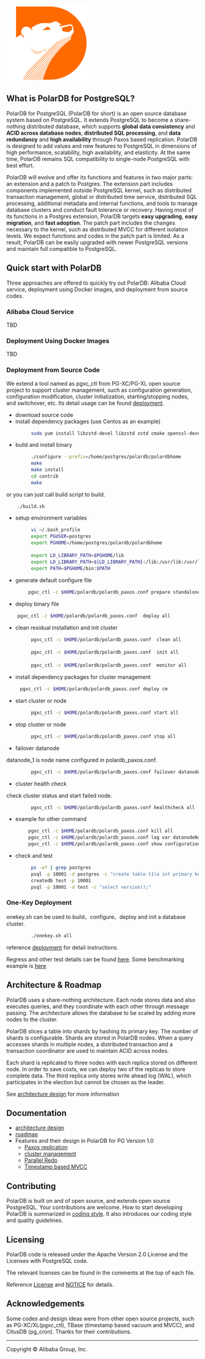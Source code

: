 ![PolarDB Banner](polardb.png)

## What is PolarDB for PostgreSQL?

PolarDB for PostgreSQL (PolarDB for short) is an open source database system based on PostgreSQL. It extends PostgreSQL to become a share-nothing distributed database, which supports **global data consistency** and **ACID across database nodes**, **distributed SQL processing**, and  **data redundancy** and **high availability** through Paxos based replication. PolarDB is designed to add values and new features to PostgreSQL in dimensions of high performance, scalability, high availability, and elasticity. At the same time, PolarDB remains SQL compatibility to single-node PostgreSQL with best effort.

PolarDB will evolve and offer its functions and features in two major parts: an extension and a patch to Postgres. The extension part includes components implemented outside PostgreSQL kernel, such as distributed transaction management, global or distributed time service, distributed SQL processing, additional metadata and internal functions, and tools to manage database clusters and conduct fault tolerance or recovery. Having most of its functions in a Postgres extension, PolarDB targets **easy upgrading**, **easy migration**, and **fast adoption**. The patch part includes the changes necessary to the kernel, such as distributed MVCC for different isolation levels. We expect functions and codes in the patch part is limited. As a result, PolarDB can be easily upgraded with newer PostgreSQL versions and maintain full compatible to PostgreSQL.

## Quick start with PolarDB

Three approaches are offered to quickly try out PolarDB: Alibaba Cloud service, deployment using Docker images, and deployment from source codes.

### Alibaba Cloud Service

TBD

### Deployment Using Docker Images
TBD

### Deployment from Source Code

We extend a tool named as pgxc_ctl from PG-XC/PG-XL open source project to support cluster management, such as configuration generation, configuration modification, cluster initialization, starting/stopping nodes, and switchover, etc. Its detail usage can be found [deployment](/doc/polardb/deployment.md).

* download source code
* install dependency packages (use Centos as an example)

```bash
         sudo yum install libzstd-devel libzstd zstd cmake openssl-devel protobuf-devel readline-devel libxml2-devel libxslt-devel zlib-devel bzip2-devel lz4-devel snappy-devel
```
* build and install binary

```bash
         ./configure --prefix=/home/postgres/polardb/polardbhome
         make
         make install
         cd contrib
         make
```

or you can just call build script to build.

        ./build.sh

* setup environment variables

```bash
         vi ~/.bash_profile
         export PGUSER=postgres
         export PGHOME=/home/postgres/polardb/polardbhome

         export LD_LIBRARY_PATH=$PGHOME/lib
         export LD_LIBRARY_PATH=${LD_LIBRARY_PATH}:/lib:/usr/lib:/usr/local/lib
         export PATH=$PGHOME/bin:$PATH
```

* generate default configure file

```bash
        pgxc_ctl -c $HOME/polardb/polardb_paxos.conf prepare standalone

```

* deploy binary file

```bash
    pgxc_ctl -c $HOME/polardb/polardb_paxos.conf  deploy all
```

* clean residual installation and init cluster

```bash
         pgxc_ctl -c $HOME/polardb/polardb_paxos.conf  clean all

         pgxc_ctl -c $HOME/polardb/polardb_paxos.conf  init all

         pgxc_ctl -c $HOME/polardb/polardb_paxos.conf  monitor all
```

* install dependency packages for cluster management

```bash
	 pgxc_ctl -c $HOME/polardb/polardb_paxos.conf deploy cm
```

* start cluster or node

```bash
         pgxc_ctl -c $HOME/polardb/polardb_paxos.conf start all
```

* stop cluster or node

```bash
         pgxc_ctl -c $HOME/polardb/polardb_paxos.conf stop all
```

* failover datanode

datanode_1 is node name configured in polardb_paxos.conf.

```bash
         pgxc_ctl -c $HOME/polardb/polardb_paxos.conf failover datanode datanode_1
```

* cluster health check

 check cluster status and start failed node.

```bash
         pgxc_ctl -c $HOME/polardb/polardb_paxos.conf healthcheck all
```

* example for other command

```bash
        pgxc_ctl -c $HOME/polardb/polardb_paxos.conf kill all
        pgxc_ctl -c $HOME/polardb/polardb_paxos.conf log var datanodeNames
        pgxc_ctl -c $HOME/polardb/polardb_paxos.conf show configuration all
```

* check and test

```bash
         ps -ef | grep postgres
         psql -p 10001 -d postgres -c "create table t1(a int primary key, b int);"
         createdb test -p 10001
         psql -p 10001 -d test -c "select version();"
```

### One-Key Deployment 
onekey.sh can be used to build、configure、deploy and init a database cluster.

```bash
         ./onekey.sh all
```

reference [deployment](/doc/polardb/deployment.md) for detail instructions.

Regress and other test details can be found [here](/doc/polardb/regress.md). Some benchmarking example is [here](/doc/polardb/benchmark.md)

## Architecture & Roadmap

PolarDB uses a share-nothing architecture.  Each node stores data and also executes queries, and they coordinate with each other through message passing.  The architecture allows the database to be scaled by adding more nodes to the cluster.

PolarDB slices a table into shards by hashing its primary key. The number of shards is configurable. Shards are stored in PolarDB nodes. When a query accesses shards in multiple nodes, a distributed transaction and a transaction coordinator are used to maintain ACID across nodes. 

Each shard is replicated to three nodes with each replica stored on different node. In order to save costs, we can deploy two of the replicas to store complete data. The third replica only stores write ahead log (WAL), which participates in the election but cannot be chosen as the leader.

See [architecture design](/doc/polardb/arch.md) for more information

## Documentation

* [architecture design](/doc/polardb/arch.md)
* [roadmap](/doc/polardb/roadmap.md)
* Features and their design in PolarDB for PG Version 1.0
  * [Paxos replication](/doc/polardb/ha_paxos.md)
  * [cluster management](/doc/polardb/cluster.md)
  * [Parallel Redo](/doc/polardb/parallel_redo.md)
  * [Timestamp based MVCC](/doc/polardb/cts.md)


## Contributing

PolarDB is built on and of open source, and extends open source PostgreSQL. Your contributions are welcome. How to start developing PolarDB is summarized in [coding style](/doc/polardb/style.md). It also introduces our coding style and quality guidelines.

## Licensing
PolarDB code is released under the Apache Version 2.0 License and the Licenses with PostgreSQL code.

The relevant licenses can be found in the comments at the top of each file.

Reference [License](LICENSE) and [NOTICE](NOTICE) for details.

## Acknowledgements

Some codes and design ideas were from other open source projects, such as PG-XC/XL(pgxc_ctl), TBase (timestamp based vacuum and MVCC), and CitusDB (pg_cron). Thanks for their contributions.
___

Copyright © Alibaba Group, Inc.
